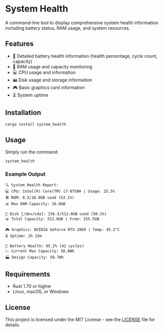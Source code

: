 # System Health

A command-line tool to display comprehensive system health information including battery status, RAM usage, and system resources.

## Features

- 🔋 Detailed battery health information (health percentage, cycle count, capacity)
- 💾 RAM usage and capacity monitoring
- 💻 CPU usage and information
- 🖴 Disk usage and storage information
- 🎮 Basic graphics card information
- ⏳ System uptime

## Installation

```bash
cargo install system_health
```

## Usage

Simply run the command:

```bash
system_health
```

### Example Output

```
🔍 System Health Report:
💻 CPU: Intel(R) Core(TM) i7-9750H | Usage: 25.5%
🛠️ RAM: 8.5/16.0GB used (53.1%)
📊 Max RAM Capacity: 16.0GB

💾 Disk [/dev/sda]: 256.5/512.0GB used (50.1%)
📊 Total Capacity: 512.0GB | Free: 255.5GB

🎮 Graphics: NVIDIA GeForce RTX 2060 | Temp: 45.2°C
⏳ Uptime: 2h 15m

🔋 Battery Health: 95.2% (42 cycles)
📉 Current Max Capacity: 56.8Wh
🏭 Design Capacity: 59.7Wh
```

## Requirements

- Rust 1.70 or higher
- Linux, macOS, or Windows

## License

This project is licensed under the MIT License - see the [LICENSE](LICENSE) file for details. 